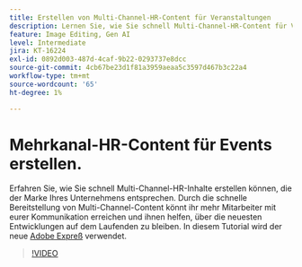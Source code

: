 ```yaml
---
title: Erstellen von Multi-Channel-HR-Content für Veranstaltungen
description: Lernen Sie, wie Sie schnell Multi-Channel-HR-Content für Veranstaltungen erstellen können.
feature: Image Editing, Gen AI
level: Intermediate
jira: KT-16224
exl-id: 0892d003-487d-4caf-9b22-0293737e8dcc
source-git-commit: 4cb67be23d1f81a3959aeaa5c3597d467b3c22a4
workflow-type: tm+mt
source-wordcount: '65'
ht-degree: 1%

---
```


# Mehrkanal-HR-Content für Events erstellen.

Erfahren Sie, wie Sie schnell Multi-Channel-HR-Inhalte erstellen können, die der Marke Ihres Unternehmens entsprechen. Durch die schnelle Bereitstellung von Multi-Channel-Content könnt ihr mehr Mitarbeiter mit eurer Kommunikation erreichen und ihnen helfen, über die neuesten Entwicklungen auf dem Laufenden zu bleiben. In diesem Tutorial wird der neue [Adobe Expreß](https://www.adobe.com/express/) verwendet.

>[!VIDEO](https://video.tv.adobe.com/v/3434606?quality=12&learn=on&hidetitle=true&captions=ger)
